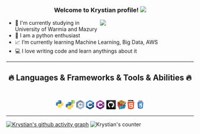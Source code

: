 <!--
**Krystiankr/krystiankr** is a ✨ _special_ ✨ repository because its `README.md` (this file) appears on your GitHub profile.

Here are some ideas to get you started:

- 🔭 I’m currently working on ...
- 🌱 I’m currently learning ...
- 👯 I’m looking to collaborate on ...
- 🤔 I’m looking for help with ...
- 💬 Ask me about ...
- 📫 How to reach me: ...
- 😄 Pronouns: ...
- ⚡ Fun fact: ...
-->
<h3 align="center">
  Welcome to Krystian profile!
  <img src="https://media.giphy.com/media/hvRJCLFzcasrR4ia7z/giphy.gif" width="28">
</h3>

[<img align="right" width="50%" src="https://github-readme-stats.vercel.app/api?username=krystiankr&show_icons=true&theme=dracula&hide=stars,issues">](https://metrics.lecoq.io/ouuan?template=classic)

- 🔭 I'm currently studying in University of Warmia and Mazury
- 🤍 I am a python enthusiast
- 📈 I’m currently learning Machine Learning, Big Data, AWS
- 💻 I love writing code and learn anythings about it

<hr>
<h2 align="center">🔥 Languages & Frameworks & Tools & Abilities 🔥</h2>
<br>
<p align="center">
  <code><img title="Python" height="25" src="images/python-original.svg"></code>
  <code><img title="PYQT5" height="25" src="images/pyqt5.png"></code>
  <code><img title="C" height="25" src="images/c.svg"></code>
  <code><img title="C++" height="25" src="images/cpp.svg"></code>
  <code><img title="C#" height="25" src="images/cSharp.svg"></code>
  <code><img title="GitHub" height="25" src="images/github.svg"></code>
  <code><img title="Problem Solving" height="25" src="images/problemSolving.png"></code>
  <code><img title="HTML5" height="25" src="images/html5.svg"></code>
  <code><img title="CSS" height="25" src="images/css.svg"></code>
</p>
<hr>

<!--![Krystian's github stats]()
-->
[![Krystian's github activity graph](https://activity-graph.herokuapp.com/graph?username=krystiankr&theme=xcode)](https://git.io/krystiankr)
![Krystian's counter](https://komarev.com/ghpvc/?username=krystiankr)
